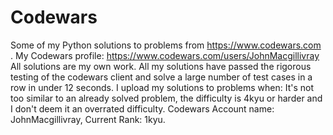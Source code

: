 # Codewars
Some of my Python solutions to problems from https://www.codewars.com .
My Codewars profile: https://www.codewars.com/users/JohnMacgillivray
All solutions are my own work. All my solutions have passed the rigorous testing of the codewars client and solve a large number of test cases in a row in under 12 seconds. I upload my solutions to problems when: It's not too similar to an already solved problem, the difficulty is 4kyu or harder and I don't deem it an overrated difficulty. 
Codewars Account name: JohnMacgillivray, Current Rank: 1kyu.
